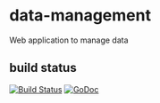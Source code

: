 # data-management

Web application to manage data

## build status

[![Build Status](https://travis-ci.org/scompo/data-management.svg?branch=master)](https://travis-ci.org/scompo/data-management)
[![GoDoc](https://godoc.org/github.com/scompo/data-management?status.svg)](https://godoc.org/github.com/scompo/data-management)
